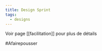 ```yaml
---
title: Design Sprint
tags:
  - designs
---
```

Voir page [[facilitation]] pour plus de détails

#Afairepousser 
